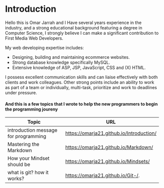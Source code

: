 # Introduction
Hello this is Omar Jarrah and I Have  several years experience in the industry, and a strong educational background featuring a degree in Computer Science, I strongly believe I can make a significant contribution to First Media Web Developers.

My web developing expertise includes:

 * Designing, building and maintaining ecommerce websites.
 * Strong database knowledge specifically MySQL.
 * Extensive knowledge of ASP, JSP, JavaScript, CSS and (X) HTML.

I possess excellent communication skills and can liaise effectively with both clients and work colleagues. Other strong points include an ability to work as part of a team or individually, multi-task, prioritize and work to deadlines under pressure.

#### And this is a few topics that I wrote to help the new programmers to begin the programming joureny 

Topic | URL
-----| -----
introduction message for programming | https://omarja21.github.io/Introduction/
Mastering the Markdown | https://omarja21.github.io/Markdown/
How your Mindset should be | https://omarja21.github.io/Mindsets/
what is git? how it works? | https://omarja21.github.io/Git-/. 

 
